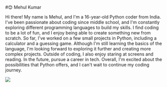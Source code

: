 #😊 Mehul Kumar

Hi there! My name is Mehul, and I'm a 16-year-old Python coder from India. I've been passionate about coding since middle school, and I'm constantly exploring different programming languages to build my skills. I find coding to be a lot of fun, and I enjoy being able to create something new from scratch. So far, I've worked on a few small projects in Python, including a calculator and a guessing game. Although I'm still learning the basics of the language, I'm looking forward to exploring it further and creating more complex projects. Outside of coding, I also enjoy staring at screens and reading. In the future, pursue a career in tech. Overall, I'm excited about the possibilities that Python offers, and I can't wait to continue my coding journey.

<a href=#><img src="img.svg"></a>
